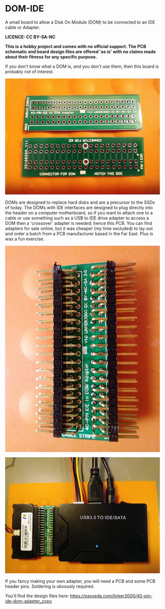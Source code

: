 # DOM-IDE
A small board to allow a Disk On Module (DOM) to be connected to an IDE cable or Adapter.

**LICENCE: CC BY-SA-NC**

**This is a hobby project and comes with no official support. The PCB schematic and board design files are offered 'as is' with no claims made about their fitness for any specific purpose.**

If you don't know what a DOM is, and you don't use them, then this board is probably not of interest.

![Image](DOM1.jpg)

DOMs are designed to replace hard disks and are a precursor to the SSDs of today. The DOMs with IDE interfaces are designed to plug directly into the header on a computer motherboard, so if you want to attach one to a cable or use something such as a USB to IDE drive adapter to access a DOM then a 'crossover' adapter is needed; hence this PCB. You can find adapters for sale online, but it was cheaper (my time excluded) to lay out and order a batch from a PCB manufacturer based in the Far East. Plus is was a fun exercise.

![Image](DOM2.jpg)

![Image](DOM3.jpg)

If you fancy making your own adapter, you will need a PCB and some PCB header pins. Soldering is obvously required.

You'll find the design files here: https://easyeda.com/linker3000/40-pin-ide-dom-adapter_copy
